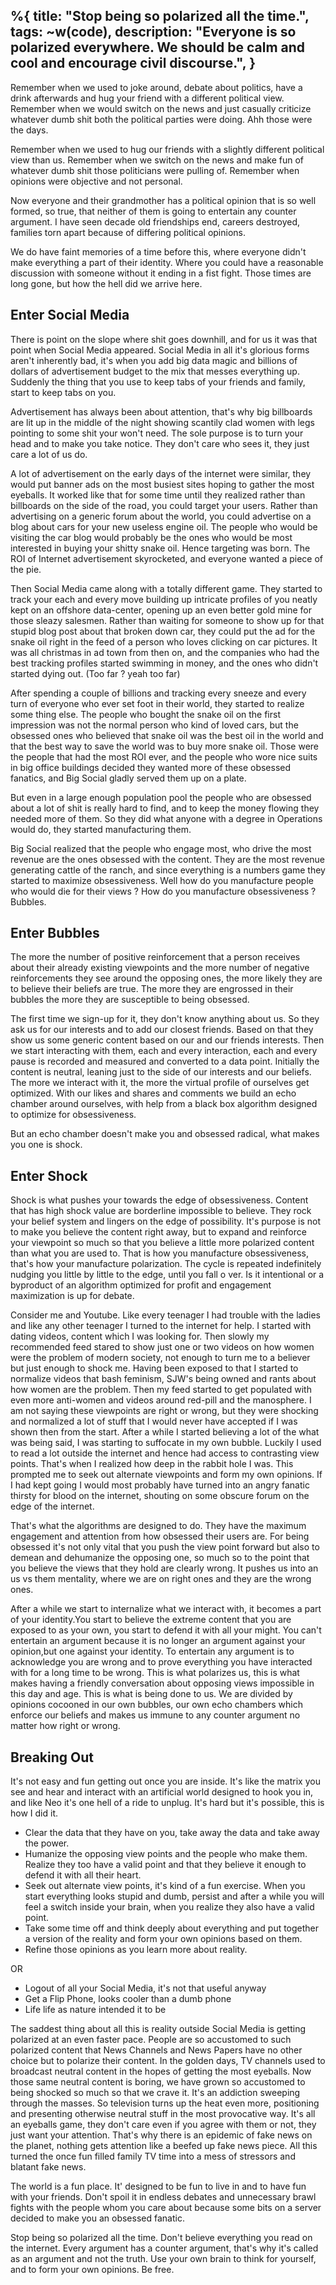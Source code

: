 %{
  title: "Stop being so polarized all the time.",
  tags: ~w(code),
  description: "Everyone is so polarized everywhere. We should be calm and cool and encourage civil discourse.",
}
---

Remember when we used to joke around, debate about politics, have a drink afterwards and hug your  friend with a  different political view. Remember when we would switch on the news and just casually criticize whatever dumb shit both the  political parties were doing. Ahh those were the days.

Remember when we used to hug our friends with a slightly different political view than us. Remember when we switch on the news and make fun of whatever dumb shit those politicians were pulling of. Remember when opinions were objective and not personal.

Now everyone and their grandmother has a political opinion that is so well formed, so true,  that neither of them is going to entertain any counter argument. I have seen decade old friendships end, careers destroyed, families torn apart because of differing political opinions.

We do have faint memories  of  a time before this, where everyone didn't make everything a part of their identity. Where you could have a reasonable discussion with someone without it ending in a fist fight. Those times are long gone, but how the hell did we arrive here.

## Enter Social Media
There is point on the slope where shit goes downhill, and for us it was that point when Social Media appeared. Social Media in all it's glorious forms aren't  inherently bad, it's when you add big data magic and billions of dollars of advertisement budget to the mix that messes everything up. Suddenly  the thing  that you use to keep tabs of your friends and family, start to keep tabs on you.

Advertisement has always been about attention, that's why big billboards are lit up in the middle of the  night showing scantily clad women with legs pointing to some shit your won't need. The sole purpose is to turn your head and to make you take notice. They don't care who sees it, they just care a lot of us do.

A lot of advertisement on the early days of the internet were similar, they would put banner ads on the  most busiest sites hoping to gather the most eyeballs. It worked  like that for some time  until they  realized rather than billboards  on the side of the  road,  you could target your users. Rather than  advertising on a generic forum about the world, you could advertise on a blog about cars for your new useless engine oil. The people who would be visiting the car blog would probably be the ones who would be most interested in buying your shitty snake oil. Hence targeting was born. The ROI of Internet advertisement skyrocketed, and everyone wanted a piece of the pie.

Then Social Media came along with a totally different game. They started  to  track your each and every move  building up intricate profiles of you neatly kept on an offshore data-center, opening up an even better gold mine for those sleazy salesmen. Rather than waiting for someone to show up for that stupid  blog post  about that broken down car, they could put the ad for the snake oil right in the feed of a person who loves clicking on car pictures. It was all christmas  in ad town from  then on, and the companies  who had the best  tracking profiles  started swimming in money, and the ones who didn't started dying out. (Too far ? yeah too far)

After spending a couple of billions and tracking every sneeze and every turn of everyone  who ever set foot in their world,  they started to  realize some thing else. The people who bought the snake oil on the first impression was not the normal person who kind  of loved cars, but the obsessed ones who believed that snake oil was the best oil in the  world and that the best way to save the world was to buy more snake oil. Those were the people that had the most ROI ever, and  the people who wore nice suits in big office buildings decided they wanted more of these obsessed fanatics, and Big Social gladly served them up on a plate.

But even in a large  enough population pool  the people who are obsessed about a lot of shit is really hard to find, and to keep the money flowing they needed more of them. So they did what anyone with a degree in Operations would do, they started manufacturing them.

Big Social realized that the people who  engage  most, who  drive the most revenue are the ones obsessed with the content. They are the most  revenue generating cattle of the ranch, and since everything is a numbers game they started to maximize obsessiveness. Well how do you manufacture people who would die for their views ? How do you manufacture obsessiveness ? Bubbles.

## Enter Bubbles
The more the number of positive reinforcement that a person receives about their already existing viewpoints and the more number  of negative reinforcements they see around the opposing ones, the more likely they are to believe their beliefs are true. The more they are engrossed in their bubbles the more they are susceptible to being obsessed.

The  first  time we sign-up for it, they don't know anything about us. So they ask us for our interests and to add our closest friends. Based on that they show us some generic content  based on our and  our friends interests. Then we start interacting with them, each and every interaction, each and  every pause is recorded and measured and converted  to a  data point. Initially the content is neutral, leaning just to the side  of our interests and our beliefs. The more we interact with it, the more the virtual  profile of ourselves get optimized. With our likes and shares and comments  we build an echo chamber around ourselves, with help from a  black box algorithm designed to optimize  for obsessiveness.

But an echo chamber doesn't make you and obsessed radical, what makes you one is shock.

## Enter Shock
Shock is what pushes your towards the edge of obsessiveness. Content that has high shock value are borderline impossible to believe. They rock your belief system and lingers on the edge of possibility. It's purpose is not to make you believe the content right away, but to expand and reinforce your viewpoint so much so that you believe a little more polarized content than what you are used to. That is how you manufacture obsessiveness, that's how your manufacture  polarization. The cycle is repeated indefinitely nudging you little by little to the edge, until you fall  o ver. Is  it  intentional or  a  byproduct  of an algorithm optimized for profit and engagement maximization is up for debate.

Consider me and Youtube. Like every teenager I had trouble with the ladies and like any other teenager I turned  to the internet for help. I started with dating videos, content which I  was looking for. Then slowly my recommended feed stared to show just one or two videos on how women were the problem of modern society, not enough to turn me to a believer but just enough to shock me. Having been exposed to that I started to normalize videos that bash feminism, SJW's being owned and rants about how women are the problem. Then my feed started to get populated with  even more  anti-women and videos around red-pill and the manosphere. I am not saying these viewpoints are right or  wrong, but they were shocking  and normalized  a lot  of stuff that I would never have accepted if I was shown then from the start. After a while I started believing a lot of the what was being said, I was starting to suffocate in my own bubble. Luckily I used to read a lot outside the internet and hence had access to contrasting view points. That's when I realized how deep in the rabbit hole I was. This prompted me to seek out alternate viewpoints and form my own opinions.  If I had kept going I would most probably have turned  into an angry fanatic thirsty for blood on the internet, shouting on some obscure forum on the edge of the internet.

That's what  the algorithms are designed to do. They have the maximum engagement and attention from how obsessed their users  are. For being obsessed it's not only vital that you  push the view point forward but also to demean and dehumanize the opposing one, so much so to the point that you believe the views that they hold are clearly wrong.  It pushes us into an us vs them mentality, where we are on right ones  and they are the wrong ones. 

After a while we start to internalize what we interact with, it becomes a part of your identity.You start to believe the extreme content that you are exposed to as your own, you start to defend it with all your might.  You can't entertain an  argument  because it is no  longer an argument  against your opinion,but one against  your identity. To entertain any argument is to acknowledge you are wrong and to prove everything you have interacted with for a long time to be wrong. This is  what  polarizes  us, this is what makes having a friendly conversation about opposing  views impossible in this  day and age. This is what is being done to us. We are divided  by opinions cocooned in our own bubbles, our own  echo chambers which enforce our beliefs and makes us immune to any counter  argument no matter how right or wrong.

## Breaking Out
It's not easy and fun getting out once you are inside. It's like the matrix you see and hear and interact with an artificial world designed to hook you in, and like Neo it's one hell of a ride to unplug. It's hard but it's possible, this is how I  did it.

- Clear the data that they have on you, take away the data and take away the power.
- Humanize the opposing view points and the people who make  them. Realize they too have a valid point and that they believe it enough to defend it with all their heart.
- Seek out alternate view points, it's kind of a fun exercise. When you start everything looks stupid and dumb, persist and after a while you will feel a switch inside your brain, when you realize they also have a valid point.
- Take some time off and  think deeply about everything and put together a version of the reality and form your own opinions based on them.
- Refine those opinions  as you learn more about reality.

OR

- Logout of all your Social Media, it's not that useful anyway
- Get a Flip Phone,  looks cooler than  a dumb phone
- Life life  as  nature intended it to be 

The saddest thing about all this is reality outside Social Media is getting polarized at an even faster pace. People are so accustomed to such polarized content that News Channels and News Papers have no other choice but to polarize their content. In the golden days, TV channels used to broadcast neutral content in the hopes of getting the most eyeballs. Now those same neutral content is boring, we have grown so accustomed to being shocked so much so that we crave it. It's an addiction sweeping through the masses. So television turns up the heat even more, positioning and presenting otherwise neutral stuff in the most provocative way. It's all an eyeballs game, they don't care even if you agree with them or not, they just want your attention. That's why there is an epidemic of fake news on the planet, nothing gets attention like a beefed up fake news piece. All this turned the once fun filled family TV time into a mess of stressors and blatant fake news.

The world is a fun place. It' designed  to be  fun to live  in and to have fun with your friends. Don't spoil it in endless debates  and unnecessary brawl fights with the people whom you care about because some bits on a server decided to make you an obsessed fanatic.

Stop being so polarized all the time. Don't believe everything you read on the internet. Every argument has a counter argument, that's why it's called as an argument and not the truth. Use your own brain to think for yourself, and to form your own opinions. Be free.
